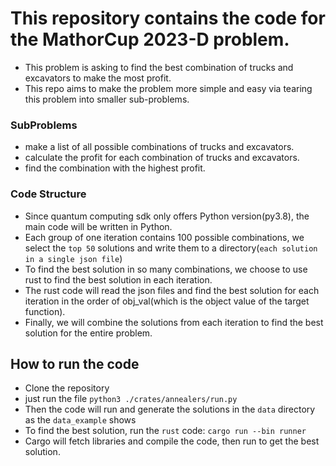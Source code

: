 # This repository contains the code for the MathorCup 2023-D problem.
- This problem is asking to find the best combination of trucks and excavators to make the most profit. 
- This repo aims to make the problem more simple and easy via tearing this problem into smaller sub-problems.
### SubProblems
- make a list of all possible combinations of trucks and excavators.
- calculate the profit for each combination of trucks and excavators.
- find the combination with the highest profit.
### Code Structure
- Since quantum computing sdk only offers Python version(py3.8), the main code will be written in Python.
- Each group of one iteration contains 100 possible combinations, we select the `top 50` solutions and write them to a directory(`each solution in a single json file`)
- To find the best solution in so many combinations, we choose to use rust to find the best solution in each iteration.
- The rust code will read the json files and find the best solution for each iteration in the order of obj_val(which is the object value of the target function).
- Finally, we will combine the solutions from each iteration to find the best solution for the entire problem.

## How to run the code
- Clone the repository
- just run the file `python3 ./crates/annealers/run.py`
- Then the code will run and generate the solutions in the `data` directory as the `data_example` shows
- To find the best solution, run the `rust` code: `cargo run --bin runner`
- Cargo will fetch libraries and compile the code, then run to get the best solution.